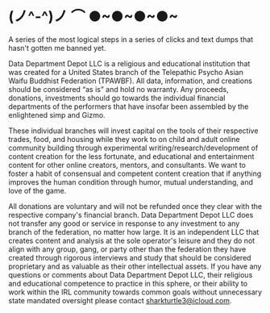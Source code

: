 # (ノ^-^)ノ ⌒ ●~●~●~●~
A series of the most logical steps in a series of clicks and text dumps that hasn't gotten me banned yet.

Data Department Depot LLC is a religious and educational institution that was created for a United States branch of the Telepathic Psycho Asian Waifu Buddhist Federation (TPAWBF). All data, information, and creations should be considered “as is” and hold no warranty. Any proceeds, donations, investments should go towards the individual financial departments of the performers that have insofar been assembled by the enlightened simp and Gizmo.

These individual branches will invest capital on the tools of their respective trades, food, and housing while they work to on child and adult online community building through experimental writing/research/development of content creation for the less fortunate, and educational and entertainment content for other online creators, mentors, and consultants. We want to foster a habit of consensual and competent content creation that if anything improves the human condition through humor, mutual understanding, and love of the game.

All donations are voluntary and will not be refunded once they clear with the respective company's financial branch. Data Department Depot LLC does not transfer any good or service in response to any investment to any branch of the federation, no matter how large. It is an independent LLC that creates content and analysis at the sole operator's leisure and they do not align with any group, gang, or party other than the federation they have created through rigorous interviews and study that should be considered proprietary and as valuable as their other intellectual assets. If you have any questions or comments about Data Department Depot LLC, their religious and educational competence to practice in this sphere, or their ability to work within the IRL community towards common goals without unnecessary state mandated oversight please contact sharkturtle3@icloud.com.

